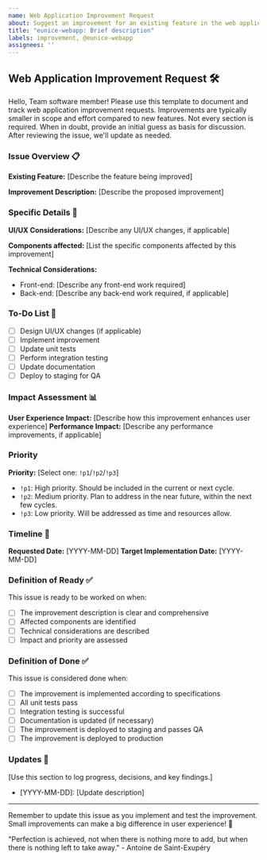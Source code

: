 ```yaml
---
name: Web Application Improvement Request
about: Suggest an improvement for an existing feature in the web application
title: "eunice-webapp: Brief description"
labels: improvement, @eunice-webapp
assignees: ''
---
```


## Web Application Improvement Request 🛠️

Hello, Team software member!
Please use this template to document and track web application improvement requests.
Improvements are typically smaller in scope and effort compared to new features.
Not every section is required.
When in doubt, provide an initial guess as basis for discussion.
After reviewing the issue, we'll update as needed.

### Issue Overview 📋

**Existing Feature:** [Describe the feature being improved]

**Improvement Description:** [Describe the proposed improvement]

### Specific Details 🔬

**UI/UX Considerations:** [Describe any UI/UX changes, if applicable]

**Components affected:** [List the specific components affected by this improvement]

**Technical Considerations:**
- Front-end: [Describe any front-end work required]
- Back-end: [Describe any back-end work required, if applicable]

### To-Do List 📝
- [ ] Design UI/UX changes (if applicable)
- [ ] Implement improvement
- [ ] Update unit tests
- [ ] Perform integration testing
- [ ] Update documentation
- [ ] Deploy to staging for QA

### Impact Assessment 📊

**User Experience Impact:** [Describe how this improvement enhances user experience]
**Performance Impact:** [Describe any performance improvements, if applicable]

### Priority

**Priority:** [Select one: `!p1`/`!p2`/`!p3`]
- `!p1`: High priority. Should be included in the current or next cycle.
- `!p2`: Medium priority. Plan to address in the near future, within the next few cycles.
- `!p3`: Low priority. Will be addressed as time and resources allow.

### Timeline 📅

**Requested Date:** [YYYY-MM-DD]
**Target Implementation Date:** [YYYY-MM-DD]

### Definition of Ready ✅

This issue is ready to be worked on when:
- [ ] The improvement description is clear and comprehensive
- [ ] Affected components are identified
- [ ] Technical considerations are described
- [ ] Impact and priority are assessed

### Definition of Done ✅

This issue is considered done when:
- [ ] The improvement is implemented according to specifications
- [ ] All unit tests pass
- [ ] Integration testing is successful
- [ ] Documentation is updated (if necessary)
- [ ] The improvement is deployed to staging and passes QA
- [ ] The improvement is deployed to production

### Updates 🔄

[Use this section to log progress, decisions, and key findings.]

- [YYYY-MM-DD]: [Update description]

---

Remember to update this issue as you implement and test the improvement.
Small improvements can make a big difference in user experience! 🌟

"Perfection is achieved, not when there is nothing more to add, but when there is nothing left to take away." - Antoine de Saint-Exupéry
